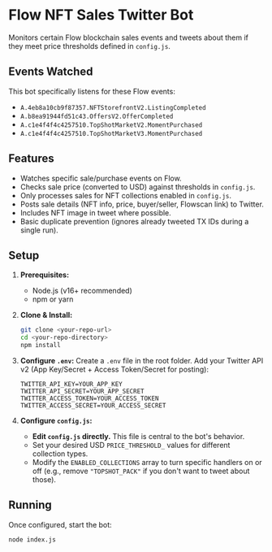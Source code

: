 # Flow NFT Sales Twitter Bot

Monitors certain Flow blockchain sales events and tweets about them if they meet price thresholds defined in `config.js`.

## Events Watched

This bot specifically listens for these Flow events:

- `A.4eb8a10cb9f87357.NFTStorefrontV2.ListingCompleted`
- `A.b8ea91944fd51c43.OffersV2.OfferCompleted`
- `A.c1e4f4f4c4257510.TopShotMarketV2.MomentPurchased`
- `A.c1e4f4f4c4257510.TopShotMarketV3.MomentPurchased`

## Features

- Watches specific sale/purchase events on Flow.
- Checks sale price (converted to USD) against thresholds in `config.js`.
- Only processes sales for NFT collections enabled in `config.js`.
- Posts sale details (NFT info, price, buyer/seller, Flowscan link) to Twitter.
- Includes NFT image in tweet where possible.
- Basic duplicate prevention (ignores already tweeted TX IDs during a single run).

## Setup

1.  **Prerequisites:**

    - Node.js (v16+ recommended)
    - npm or yarn

2.  **Clone & Install:**

    ```bash
    git clone <your-repo-url>
    cd <your-repo-directory>
    npm install
    ```

3.  **Configure `.env`:**
    Create a `.env` file in the root folder. Add your Twitter API v2 (App Key/Secret + Access Token/Secret for posting):

    ```dotenv
    TWITTER_API_KEY=YOUR_APP_KEY
    TWITTER_API_SECRET=YOUR_APP_SECRET
    TWITTER_ACCESS_TOKEN=YOUR_ACCESS_TOKEN
    TWITTER_ACCESS_SECRET=YOUR_ACCESS_SECRET
    ```

4.  **Configure `config.js`:**
    - **Edit `config.js` directly.** This file is central to the bot's behavior.
    - Set your desired USD `PRICE_THRESHOLD_` values for different collection types.
    - Modify the `ENABLED_COLLECTIONS` array to turn specific handlers on or off (e.g., remove `"TOPSHOT_PACK"` if you don't want to tweet about those).

## Running

Once configured, start the bot:

```bash
node index.js
```

